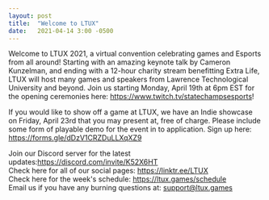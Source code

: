 ```yaml
---
layout: post
title:  "Welcome to LTUX"
date:   2021-04-14 3:00 -0500
---
```

Welcome to LTUX 2021, a virtual convention celebrating games and Esports from all around! <!--more--> Starting with an amazing keynote talk by Cameron Kunzelman, and ending with a 12-hour charity stream benefitting Extra Life, LTUX will host many games and speakers from Lawrence Technological University and beyond. Join us starting Monday, April 19th at 6pm EST for the opening ceremonies here: <a href= "https://www.twitch.tv/statechampsesports">https://www.twitch.tv/statechampsesports</a>!


If you would like to show off a game at LTUX, we have an Indie showcase on Friday, April 23rd that you may present at, free of charge. Please include some form of playable demo for the event in to application. Sign up here: <a href="https://forms.gle/dDzV1CRZDuLLXqXZ9">https://forms.gle/dDzV1CRZDuLLXqXZ9</a>

Join our Discord server for the latest updates:<a href= "https://discord.com/invite/K52X6HT">https://discord.com/invite/K52X6HT</a>
<br>Check here for all of our social pages: <a href="https://linktr.ee/LTUX">https://linktr.ee/LTUX</a>
<br>Check here for the week's schedule: <a href="https://ltux.games/schedule">https://ltux.games/schedule</a>
<br>Email us if you have any burning questions at: <a href="mailto: support@ltux.games">support@ltux.games</a>
